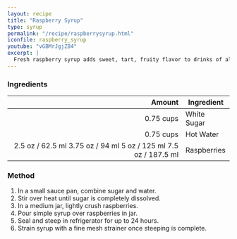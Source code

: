 ```yaml
---
layout: recipe
title: "Raspberry Syrup"
type: syrup
permalink: "/recipe/raspberrysyrup.html"
iconfile: raspberry_syrup
youtube: "vGBMrJgjZB4"
excerpt: |
  Fresh raspberry syrup adds sweet, tart, fruity flavor to drinks of all kinds.
---
```


### Ingredients

|    Amount | Ingredient  |
| --------: | ----------- |
| 0.75 cups | White Sugar |
| 0.75 cups | Hot Water   |
|    <span class="onex active">2.5 oz / 62.5 ml</span> <span class="onehalfx">3.75 oz / 94 ml</span> <span class="twox">5 oz / 125 ml</span> <span class="threex">7.5 oz / 187.5 ml</span> | Raspberries |

### Method

1. In a small sauce pan, combine sugar and water.
2. Stir over heat until sugar is completely dissolved.
3. In a medium jar, lightly crush raspberries.
4. Pour simple syrup over raspberries in jar.
5. Seal and steep in refrigerator for up to 24 hours.
6. Strain syrup with a fine mesh strainer once steeping is complete.
